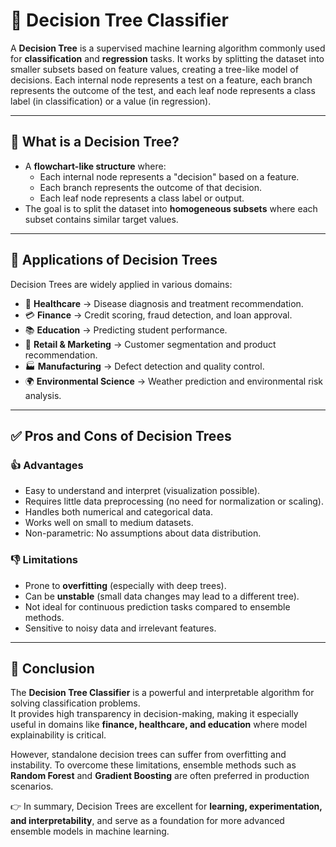 # 🌳 Decision Tree Classifier

A **Decision Tree** is a supervised machine learning algorithm commonly used for **classification** and **regression** tasks. It works by splitting the dataset into smaller subsets based on feature values, creating a tree-like model of decisions. Each internal node represents a test on a feature, each branch represents the outcome of the test, and each leaf node represents a class label (in classification) or a value (in regression).

---

## 📘 What is a Decision Tree?
- A **flowchart-like structure** where:
  - Each internal node represents a "decision" based on a feature.
  - Each branch represents the outcome of that decision.
  - Each leaf node represents a class label or output.
- The goal is to split the dataset into **homogeneous subsets** where each subset contains similar target values.

---

## 📂 Applications of Decision Trees
Decision Trees are widely applied in various domains:

- 🏥 **Healthcare** → Disease diagnosis and treatment recommendation.  
- 💳 **Finance** → Credit scoring, fraud detection, and loan approval.  
- 📚 **Education** → Predicting student performance.  
- 🛒 **Retail & Marketing** → Customer segmentation and product recommendation.  
- 🏭 **Manufacturing** → Defect detection and quality control.  
- 🌍 **Environmental Science** → Weather prediction and environmental risk analysis.  

---

## ✅ Pros and Cons of Decision Trees

### 👍 Advantages
- Easy to understand and interpret (visualization possible).  
- Requires little data preprocessing (no need for normalization or scaling).  
- Handles both numerical and categorical data.  
- Works well on small to medium datasets.  
- Non-parametric: No assumptions about data distribution.  

### 👎 Limitations
- Prone to **overfitting** (especially with deep trees).  
- Can be **unstable** (small data changes may lead to a different tree).  
- Not ideal for continuous prediction tasks compared to ensemble methods.  
- Sensitive to noisy data and irrelevant features.  

---

## 🎯 Conclusion
The **Decision Tree Classifier** is a powerful and interpretable algorithm for solving classification problems.  
It provides high transparency in decision-making, making it especially useful in domains like **finance, healthcare, and education** where model explainability is critical.  

However, standalone decision trees can suffer from overfitting and instability. To overcome these limitations, ensemble methods such as **Random Forest** and **Gradient Boosting** are often preferred in production scenarios.  

👉 In summary, Decision Trees are excellent for **learning, experimentation, and interpretability**, and serve as a foundation for more advanced ensemble models in machine learning.
